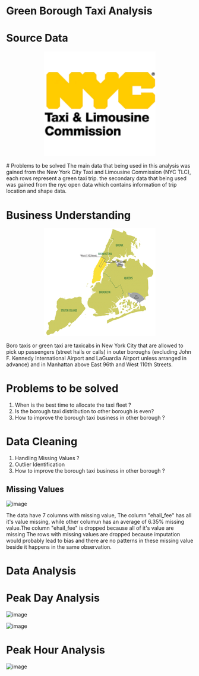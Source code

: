 # Green Borough Taxi Analysis

# Source Data 
<p align="center">
<img src="images/NYC.png" alt="Image Description" width="300"/>
</p>
# Problems to be solved
The main data that being used in this analysis was gained from the New York City Taxi and Limousine Commission (NYC TLC), each rows represent a green taxi trip. the secondary data that being used was gained from the nyc open data which contains information of trip location and shape data.

# Business Understanding
<p align="center">
<img src="images/Boro-Taxi-4.png" alt="Image Description" width="300"/>
</p>
Boro taxis or green taxi are taxicabs in New York City that are allowed to pick up passengers (street hails or calls) in outer boroughs (excluding John F. Kennedy International Airport and LaGuardia Airport unless arranged in advance) and in Manhattan above East 96th and West 110th Streets.

# Problems to be solved

<ol>
  <li>When is the best time to allocate the taxi fleet ?</li>
  <li>Is the borough taxi distribution to other borough is even? </li>
  <li>How to improve the borough taxi business in other borough ?</li>
</ol>

# Data Cleaning

<ol>
  <li> Handling Missing Values ?</li>
  <li> Outlier Identification </li>
  <li>How to improve the borough taxi business in other borough ?</li>
</ol>

## Missing Values

![image](https://github.com/bintangrizqikhairullah/Green-Borough-Taxi-Trip-Analysis/assets/101108509/c9ddcc22-5290-411e-8f47-306b9ffe9af1)

The data have 7 columns with missing value, The column "ehail_fee" has all it's value missing, while other columun has an average of 6.35% missing value.The column "ehail_fee" is dropped because all of it's value are missing The rows with missing values are dropped because imputation would probably lead to bias and there are no patterns in these missing value beside it happens in the same observation.

# Data Analysis

# Peak Day Analysis

![image](https://github.com/bintangrizqikhairullah/Green-Borough-Taxi-Trip-Analysis/assets/101108509/62be0ead-9c70-458e-98b6-27de1a097a91)

![image](https://github.com/bintangrizqikhairullah/Green-Borough-Taxi-Trip-Analysis/assets/101108509/fedf36b5-bc71-4d98-9324-a35597fe3d61)

# Peak Hour Analysis

![image](https://github.com/bintangrizqikhairullah/Green-Borough-Taxi-Trip-Analysis/assets/101108509/bcdece7e-1e64-43ac-8d98-4eb65447a66b)
